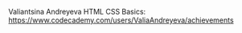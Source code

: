 Valiantsina Andreyeva
HTML CSS Basics: https://www.codecademy.com/users/ValiaAndreyeva/achievements
